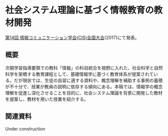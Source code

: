 # 社会システム理論に基づく情報教育の教材開発
[第14回 情報コミュニケーション学会(CIS)全国大会](http://www.cis.gr.jp/zenkoku.html)(2017)にて発表。

## 概要
次期学習指導要領での教科「情報」の科目統合を視野に入れた、社会科学と自然科学を架橋する教育課程として、基礎情報学に基づく教育体系が提案されている。だが現状では、生徒の自習に適する資料や、概念理解を補助する事例の蓄積が不十分で、授業が教員の説明に依存する傾向にある。本稿では、情報学の概念理解を促進し深化させることを目的に、社会システム理論を背景に開発した教材を提案し、教材を用いた授業を紹介する。

## 関連資料
Under construction
<!--
- [発表スライド(HTML版)](http://saireya.github.io/thesis/2017CIS-system/slide.tex.xml)
- [発表スライド(PDF版)](https://www.slideshare.net/saireya/ss-xxxxxxxx)
- [論文(Markdown版)](thesis.md)
- [論文(PDF版)](https://www.scribd.com/doc/xxxxxxxxx)
- [ソース](https://github.com/saireya/thesis/tree/gh-pages/2017CIS-system)
-->